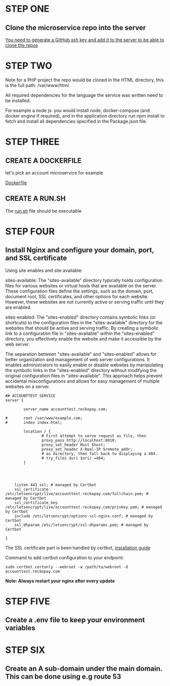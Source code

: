 # STEP ONE
## Clone the microservice repo into the server

[You need to generate a GitHub ssh key and add it to the server to be able to clone the repos](https://www.theserverside.com/blog/Coffee-Talk-Java-News-Stories-and-Opinions/GitHub-SSH-Key-Setup-Config-Ubuntu-Linux)


# STEP TWO
Note for a PHP project the repo would be cloned in the HTML directory, this is the full path: /var/www/html

All required dependencies for the language the service was written need to be installed.

For example a node js:
you would install node, docker-compose (and docker engine if required), and in the application directory run npm install to fetch and install all dependencies specified in the Package.json file.

# STEP THREE
## CREATE A DOCKERFILE
let's pick an account microservice for example

[Dockerfile](https://github.com/layor2257/Vertical-deployment/blob/main/Dockerfile)

## CREATE A RUN.SH

The [run.sh](https://github.com/layor2257/Vertical-deployment/blob/main/run.sh) file should be executable

# STEP FOUR
## Install Nginx and configure your domain, port, and SSL certificate

Using site enables and site available:

sites-available: The "sites-available" directory typically holds configuration files for various websites or virtual hosts that are available on the server. These configuration files define the settings, such as the domain, port, document root, SSL certificates, and other options for each website. However, these websites are not currently active or serving traffic until they are enabled.

sites-enabled: The "sites-enabled" directory contains symbolic links (or shortcuts) to the configuration files in the "sites-available" directory for the websites that should be active and serving traffic. By creating a symbolic link to a configuration file in "sites-available" within the "sites-enabled" directory, you effectively enable the website and make it accessible by the web server.

The separation between "sites-available" and "sites-enabled" allows for better organization and management of web server configurations. It enables administrators to easily enable or disable websites by manipulating the symbolic links in the "sites-enabled" directory without modifying the original configuration files in "sites-available". This approach helps prevent accidental misconfigurations and allows for easy management of multiple websites on a server.

```
## ACCOUNTTEST SERVICE
server {

        server_name accounttest.reckopay.com;

#       root /var/www/example.com;
#       index index.html;

        location / {
                # First attempt to serve request as file, then
                proxy_pass http://localhost:8010;
                proxy_set_header Host $host;
                proxy_set_header X-Real-IP $remote_addr;
                # as directory, then fall back to displaying a 404.
                # try_files $uri $uri/ =404;
        }




    listen 443 ssl; # managed by Certbot
    ssl_certificate /etc/letsencrypt/live/accounttest.reckopay.com/fullchain.pem; # managed by Certbot
    ssl_certificate_key /etc/letsencrypt/live/accounttest.reckopay.com/privkey.pem; # managed by Certbot
    include /etc/letsencrypt/options-ssl-nginx.conf; # managed by Certbot
    ssl_dhparam /etc/letsencrypt/ssl-dhparams.pem; # managed by Certbot

}
```
The SSL certificate part is been handled by certbot, [installation guide](https://www.inmotionhosting.com/support/website/ssl/lets-encrypt-ssl-ubuntu-with-certbot/)


Command to add certbot configuration to your endpoint:

```sudo certbot certonly --webroot -w /path/to/webroot -d accounttest.reckopay.com```

**Note: Always restart your nginx after every update**

# STEP FIVE
## Create a .env file to keep your environment variables

# STEP SIX
## Create an A sub-domain under the main domain. This can be done using e.g route 53



